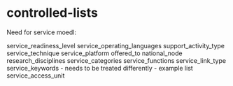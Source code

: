 # controlled-lists

Need for service moedl:

service_readiness_level
service_operating_languages
support_activity_type
service_technique
service_platform
offered_to
national_node
research_disciplines
service_categories
service_functions
service_link_type
service_keywords - needs to be treated differently - example list
service_access_unit
